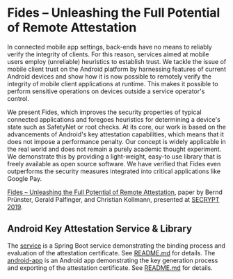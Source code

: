 # Fides – Unleashing the Full Potential of Remote Attestation

In connected mobile app settings, back-ends have no means to reliably verify the integrity of clients. For this reason, services aimed at mobile users employ (unreliable) heuristics to establish trust. We tackle the issue of mobile client trust on the Android platform by harnessing features of current Android devices and show how it is now possible to remotely verify the integrity of mobile client applications at runtime. This makes it possible to perform sensitive operations on devices outside a service operator's control.

We present Fides, which improves the security properties of typical connected applications and foregoes heuristics for determining a device's state such as SafetyNet or root checks. At its core, our work is based on the advancements of Android's key attestation capabilities, which means that it does not impose a performance penalty. Our concept is widely applicable in the real world and does not remain a purely academic thought experiment. We demonstrate this by providing a light-weight, easy-to use library that is freely available as open source software. We have verified that Fides even outperforms the security measures integrated into critical applications like Google Pay.

[Fides – Unleashing the Full Potential of Remote Attestation](https://graz.pure.elsevier.com/en/publications/fides-unleashing-the-full-potential-of-remote-attestation), paper by Bernd Prünster, Gerald Palfinger, and Christian Kollmann, presented at [SECRYPT 2019](http://www.secrypt.icete.org/?y=2019).

## Android Key Attestation Service & Library

The [service](./service) is a Spring Boot service demonstrating the binding process and evaluation of the attestation certificate. See [README.md](./service/README.md) for details.
The [android-app](./android-app) is an Android app demonstrating the key generation process and exporting of the attestation certificate. See [README.md](./android-app/README.md) for details.
